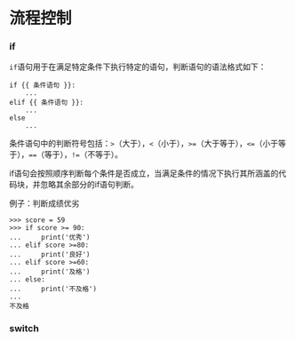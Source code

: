 # 流程控制

### if

`if`语句用于在满足特定条件下执行特定的语句，判断语句的语法格式如下：

```text
if {{ 条件语句 }}:
    ...
elif {{ 条件语句 }}:
    ...
else
    ...
```

条件语句中的判断符号包括：`>`（大于），`<`（小于），`>=`（大于等于），`<=`（小于等于），`==`（等于），`!=`（不等于）。

if语句会按照顺序判断每个条件是否成立，当满足条件的情况下执行其所涵盖的代码块，并忽略其余部分的if语句判断。

例子：判断成绩优劣

```text
>>> score = 59
>>> if score >= 90:
...     print('优秀')
... elif score >=80:
...     print('良好')
... elif score >=60:
...     print('及格')
... else:
...     print('不及格')
...
不及格
```

### switch



